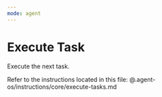 ```yaml
---
mode: agent
---
```


# Execute Task

Execute the next task.

Refer to the instructions located in this file:
@.agent-os/instructions/core/execute-tasks.md

